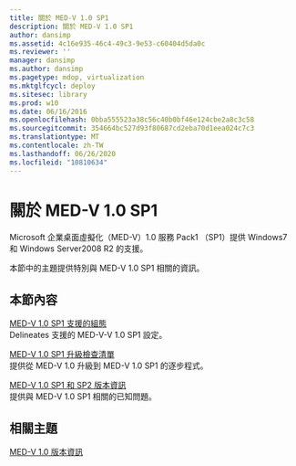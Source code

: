 ```yaml
---
title: 關於 MED-V 1.0 SP1
description: 關於 MED-V 1.0 SP1
author: dansimp
ms.assetid: 4c16e935-46c4-49c3-9e53-c60404d5da0c
ms.reviewer: ''
manager: dansimp
ms.author: dansimp
ms.pagetype: mdop, virtualization
ms.mktglfcycl: deploy
ms.sitesec: library
ms.prod: w10
ms.date: 06/16/2016
ms.openlocfilehash: 0bba555523a38c56c40b0bf46e124cbe2a8c3c58
ms.sourcegitcommit: 354664bc527d93f80687cd2eba70d1eea024c7c3
ms.translationtype: MT
ms.contentlocale: zh-TW
ms.lasthandoff: 06/26/2020
ms.locfileid: "10810634"
---
```

# 關於 MED-V 1.0 SP1


Microsoft 企業桌面虛擬化（MED-V）1.0 服務 Pack1 （SP1）提供 Windows7 和 Windows Server2008 R2 的支援。

本節中的主題提供特別與 MED-V 1.0 SP1 相關的資訊。

## 本節內容


<a href="" id="med-v-1-0-sp1-supported-configurations"></a>[MED-V 1.0 SP1 支援的組態](med-v-10-sp1-supported-configurationsmedv-10-sp1.md)  
Delineates 支援的 MED-V-V 1.0 SP1 設定。

<a href="" id="med-v-1-0-sp1-upgrade-checklist"></a>[MED-V 1.0 SP1 升級檢查清單](med-v-10-sp1-upgrade-checklistmedv-10-sp1.md)  
提供從 MED-V 1.0 升級到 MED-V 1.0 SP1 的逐步程式。

<a href="" id="med-v-1-0-sp1-and-sp2-release-notes"></a>[MED-V 1.0 SP1 和 SP2 版本資訊](med-v-10-sp1-and-sp2-release-notesmedv-10-sp1.md)  
提供與 MED-V 1.0 SP1 相關的已知問題。

## 相關主題


[MED-V 1.0 版本資訊](med-v-10-release-notesmedv-10.md)

 

 






